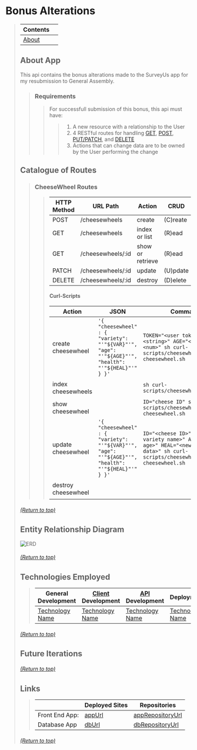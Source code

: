 # Bonus Alterations
> | Contents |  |
> |--|--|
> | [About]() |  |
>
>
> ## About App
> This api contains the bonus alterations made to the SurveyUs app for my resubmission to General Assembly.
>> ### Requirements
>>> For successfull submission of this bonus, this api must have:
>>>> 1) A new resource with a relationship to the User
>>>> 2) 4 RESTful routes for handling [GET](), [POST](), [PUT/PATCH](), and [DELETE]()
>>>> 3) Actions that can change data are to be owned by the User performing the change
>
> ## Catalogue of Routes
>> ### CheeseWheel Routes 
>>> | HTTP Method | URL Path | Action | CRUD |
>>> |--|--|--|--|
>>> | POST | /cheesewheels | create | (C)reate |
>>> | GET | /cheesewheels | index or list | (R)ead |
>>> | GET | /cheesewheels/:id | show or retrieve | (R)ead |
>>> | PATCH | /cheesewheels/:id | update | (U)pdate |
>>> | DELETE | /cheesewheels/:id | destroy | (D)elete |
>>>
>>> #### Curl-Scripts
>>> | Action | JSON | Command | Success | Failure | 
>>> |--|--|--|--|--|
>>> | create cheesewheel | ``'{ "cheesewheel" : { "variety": "'"${VAR}"'", "age": "'"${AGE}"'", "health": "'"${HEAL}"'" } }'`` | ``TOKEN="<user token>" VAR="<string>" AGE="<num>" HEAL="<num>" sh curl-scripts/cheesewheel/create-cheesewheel.sh`` | `201 Created` | `401 Not Found` |
>>> | index cheesewheels |  | ``sh curl-scripts/cheesewheel/index.sh`` | `201 Created` | `401 Not Found` |
>>> | show cheesewheel |  | ``ID="cheese ID" sh curl-scripts/cheesewheel/show-cheesewheel.sh`` | `201 Created` | `401 Not Found` |
>>> | update cheesewheel | ``'{ "cheesewheel" : { "variety": "'"${VAR}"'", "age": "'"${AGE}"'", "health": "'"${HEAL}"'" } }'`` | ``ID="<cheese ID>" VAR="<new variety name>" AGE="<new age>" HEAL="<new health data>" sh curl-scripts/cheesewheel/update-cheesewheel.sh`` | `201 Created` | `401 Not Found` |
>>> | destroy cheesewheel |  |  | `201 Created` | `401 Not Found` |
>
> ###### [(Return to top)]()
>
> ## Entity Relationship Diagram
> ![ERD](linkToErd)
>
>
> ###### [(Return to top)]()
>
> ## Technologies Employed
>> | **General Development** | **[Client]() Development** | **[API]() Development** | **Deployment** |
>> |--|--|--|--|
>> | [Technology Name](docs) | [Technology Name](docs) | [Technology Name](docs) | [Technology Name](docs) |
>
>
> ###### [(Return to top)]()
>
> ## Future Iterations
> <!-- Desctiption -->
>
>
> ###### [(Return to top)]()
>
> ## Links
>> | | **Deployed Sites** | **Repositories** |
>> |--|--|--|
>> | Front End App: | [appUrl](appUrl) | [appRepositoryUrl](appRepositoryUrl)|
>> | Database App | [dbUrl](dbUrl) | [dbRepositoryUrl](dbRepositoryUrl) |
>
> ###### [(Return to top)]()
>

